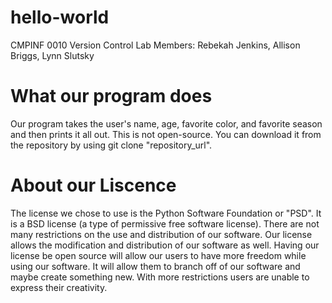 # hello-world
CMPINF 0010 Version Control Lab
Members: Rebekah Jenkins, Allison Briggs, Lynn Slutsky

# What our program does
Our program takes the user's name, age, favorite color, and favorite season and then prints it all out. This is not open-source. You can download it from the repository by using git clone "repository_url".

# About our Liscence 
The license we chose to use is the Python Software Foundation or "PSD". It is a BSD license (a type of permissive free software license). There are not many restrictions on the use and distribution of our software. Our license allows the modification and distribution of our software as well. Having our license be open source will allow our users to have more freedom while using our software. It will allow them to branch off of our software and maybe create something new. With more restrictions users are unable to express their creativity.
